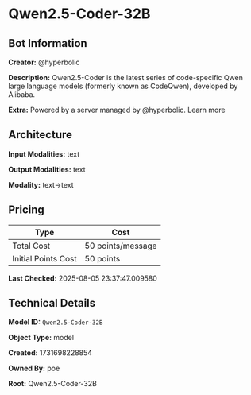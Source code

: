 # Qwen2.5-Coder-32B

## Bot Information

**Creator:** @hyperbolic

**Description:** Qwen2.5-Coder is the latest series of code-specific Qwen large language models (formerly known as CodeQwen), developed by Alibaba.

**Extra:** Powered by a server managed by @hyperbolic. Learn more


## Architecture

**Input Modalities:** text

**Output Modalities:** text

**Modality:** text->text


## Pricing

| Type | Cost |
|------|------|
| Total Cost | 50 points/message |
| Initial Points Cost | 50 points |

**Last Checked:** 2025-08-05 23:37:47.009580


## Technical Details

**Model ID:** `Qwen2.5-Coder-32B`

**Object Type:** model

**Created:** 1731698228854

**Owned By:** poe

**Root:** Qwen2.5-Coder-32B
